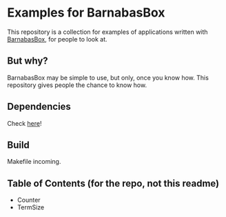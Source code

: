 # Examples for BarnabasBox

This repository is a collection for examples of applications written with [BarnabasBox](https://github.com/nmke-de/BarnabasBox), for people to look at.

## But why?

BarnabasBox may be simple to use, but only, once you know how. This repository gives people the chance to know how.

## Dependencies

Check [here](https://github.com/nmke-de/BarnabasBox/README.md#Dependencies)!

## Build

Makefile incoming.

## Table of Contents (for the repo, not this readme)

- Counter
- TermSize

